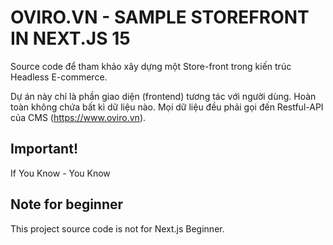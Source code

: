 # OVIRO.VN - SAMPLE STOREFRONT IN NEXT.JS 15

Source code để tham khảo xây dựng một Store-front trong kiến trúc Headless E-commerce.

Dự án này chỉ là phần giao diện (frontend) tương tác với người dùng. Hoàn toàn không chứa bất kì dữ liệu nào. Mọi dữ liệu đều phải gọi đến Restful-API của CMS (https://www.oviro.vn).

## Important!

If You Know - You Know

## Note for beginner

This project source code is not for Next.js Beginner.
